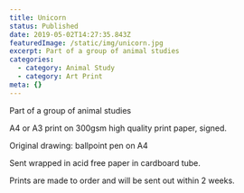 ```yaml
---
title: Unicorn
status: Published
date: 2019-05-02T14:27:35.843Z
featuredImage: /static/img/unicorn.jpg
excerpt: Part of a group of animal studies
categories:
  - category: Animal Study
  - category: Art Print
meta: {}
---
```

Part of a group of animal studies

A4 or A3 print on 300gsm high quality print paper, signed.

Original drawing: ballpoint pen on A4

Sent wrapped in acid free paper in cardboard tube.

Prints are made to order and will be sent out within 2 weeks.
